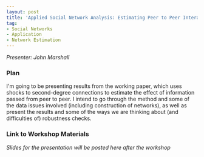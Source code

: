 ```yaml
---
layout: post
title: 'Applied Social Network Analysis: Estimating Peer to Peer Interactions'
tag:
- Social Networks
- Application
- Network Estimation
---
```


*Presenter: John Marshall*

### Plan

I'm going to be presenting results from the working paper, which uses shocks to second-degree connections to estimate the effect of information passed from peer to peer. I intend to go through the method and some of the data issues involved (including construction of networks), as well as present the results and some of the ways we are thinking about (and difficulties of) robustness checks.

### Link to Workshop Materials

*Slides for the presentation will be posted here after the workshop*